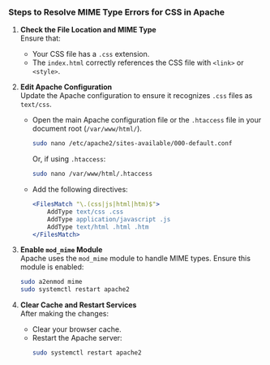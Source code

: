 ### Steps to Resolve MIME Type Errors for CSS in Apache

1. **Check the File Location and MIME Type**  
   Ensure that:
   - Your CSS file has a `.css` extension.
   - The `index.html` correctly references the CSS file with `<link>` or `<style>`.

2. **Edit Apache Configuration**  
   Update the Apache configuration to ensure it recognizes `.css` files as `text/css`.

   - Open the main Apache configuration file or the `.htaccess` file in your document root (`/var/www/html/`).
     ```bash
     sudo nano /etc/apache2/sites-available/000-default.conf
     ```
     Or, if using `.htaccess`:
     ```bash
     sudo nano /var/www/html/.htaccess
     ```

   - Add the following directives:
     ```apache
     <FilesMatch "\.(css|js|html|htm)$">
         AddType text/css .css
         AddType application/javascript .js
         AddType text/html .html .htm
     </FilesMatch>
     ```

3. **Enable `mod_mime` Module**  
   Apache uses the `mod_mime` module to handle MIME types. Ensure this module is enabled:
   ```bash
   sudo a2enmod mime
   sudo systemctl restart apache2
   ```

4. **Clear Cache and Restart Services**  
   After making the changes:
   - Clear your browser cache.
   - Restart the Apache server:
     ```bash
     sudo systemctl restart apache2
     ```
